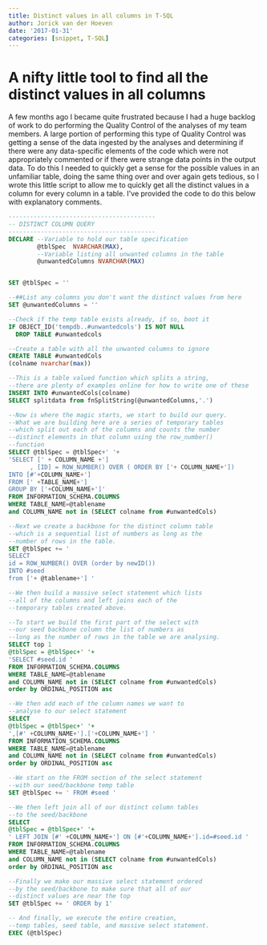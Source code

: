 ```yaml
---
title: Distinct values in all columns in T-SQL
author: Jorick van der Hoeven
date: '2017-01-31'
categories: [snippet, T-SQL]
---
```


# A nifty little tool to find all the distinct values in all columns

A few months ago I became quite frustrated because I had a huge backlog of work to do performing the Quality Control of the analyses of my team members. A large portion of performing this type of Quality Control was getting a sense of the data ingested by the analyses and determining if there were any data-specific elements of the code which were not appropriately commented or if there were strange data points in the output data. To do this I needed to quickly get a sense for the possible values in an unfamiliar table, doing the same thing over and over again gets tedious, so I wrote this little script to allow me to quickly get all the distinct values in a column for every column in a table. I've provided the code to do this below with explanatory comments.

``` sql
-----------------------------------------
-- DISTINCT COLUMN QUERY
-----------------------------------------
DECLARE --Variable to hold our table specification
        @tblSpec  NVARCHAR(MAX),
        --Variable listing all unwanted columns in the table
        @unwantedColumns NVARCHAR(MAX)


SET @tblSpec = ''

--##List any columns you don't want the distinct values from here
SET @unwantedColumns = ''

--Check if the temp table exists already, if so, boot it
IF OBJECT_ID('tempdb..#unwantedcols') IS NOT NULL
  DROP TABLE #unwantedcols

--Create a table with all the unwanted columns to ignore
CREATE TABLE #unwantedCols
(colname nvarchar(max))

--This is a table valued function which splits a string,
--there are plenty of examples online for how to write one of these
INSERT INTO #unwantedCols(colname)
SELECT splitdata from fnSplitString(@unwantedColumns,'.')

--Now is where the magic starts, we start to build our query.
--What we are building here are a series of temporary tables
--which split out each of the columns and counts the number
--distinct elements in that column using the row_number()
--function
SELECT @tblSpec = @tblSpec+' '+
'SELECT [' + COLUMN_NAME +']
      , [ID] = ROW_NUMBER() OVER ( ORDER BY ['+ COLUMN_NAME+'])
INTO [#'+COLUMN_NAME+']
FROM [' +TABLE_NAME+']
GROUP BY ['+COLUMN_NAME+']'
FROM INFORMATION_SCHEMA.COLUMNS
WHERE TABLE_NAME=@tablename
and COLUMN_NAME not in (SELECT colname from #unwantedCols)

--Next we create a backbone for the distinct column table
--which is a sequential list of numbers as long as the
--number of rows in the table.
SET @tblSpec += '
SELECT
id = ROW_NUMBER() OVER (order by newID())
INTO #seed
from ['+ @tablename+'] '

--We then build a massive select statement which lists
--all of the columns and left joins each of the
--temporary tables created above.

--To start we build the first part of the select with
--our seed backbone column the list of numbers as
--long as the number of rows in the table we are analysing.
SELECT top 1
@tblSpec = @tblSpec+' '+
'SELECT #seed.id '
FROM INFORMATION_SCHEMA.COLUMNS
WHERE TABLE_NAME=@tablename
and COLUMN_NAME not in (SELECT colname from #unwantedCols)
order by ORDINAL_POSITION asc

--We then add each of the column names we want to
--analyse to our select statement
SELECT
@tblSpec = @tblSpec+' '+
',[#' +COLUMN_NAME+'].['+COLUMN_NAME+'] '
FROM INFORMATION_SCHEMA.COLUMNS
WHERE TABLE_NAME=@tablename
and COLUMN_NAME not in (SELECT colname from #unwantedCols)
order by ORDINAL_POSITION asc

--We start on the FROM section of the select statement
--with our seed/backbone temp table
SET @tblSpec += ' FROM #seed '

--We then left join all of our distinct column tables
--to the seed/backbone
SELECT
@tblSpec = @tblSpec+' '+
' LEFT JOIN [#' +COLUMN_NAME+'] ON [#'+COLUMN_NAME+'].id=#seed.id '
FROM INFORMATION_SCHEMA.COLUMNS
WHERE TABLE_NAME=@tablename
and COLUMN_NAME not in (SELECT colname from #unwantedCols)
order by ORDINAL_POSITION asc

--Finally we make our massive select statement ordered
--by the seed/backbone to make sure that all of our
--distinct values are near the top
SET @tblSpec += ' ORDER by 1'

-- And finally, we execute the entire creation,
--temp tables, seed table, and massive select statement.
EXEC (@tblSpec)
```